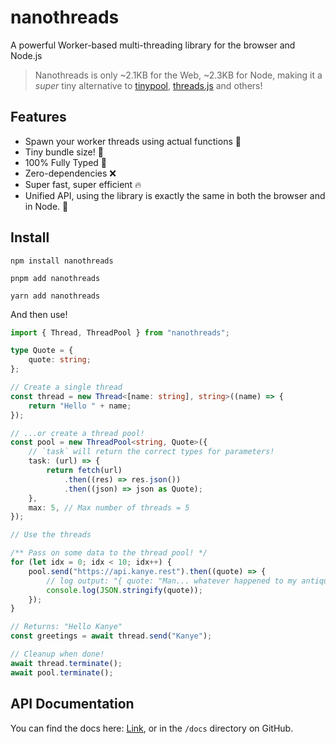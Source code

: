 # nanothreads

A powerful Worker-based multi-threading library for the browser and Node.js

> Nanothreads is only ~2.1KB for the Web, ~2.3KB for Node, making it a _super_ tiny alternative to
> [tinypool](https://github.com/tinylibs/tinypool), [threads.js](https://github.com/andywer/threads.js) and others!

## Features

- Spawn your worker threads using actual functions :partying_face:
- Tiny bundle size! :see_no_evil:
- 100% Fully Typed :100:
- Zero-dependencies :x:
- Super fast, super efficient :fire:
- Unified API, using the library is exactly the same in both the browser and in Node. :eyes:

## Install

```
npm install nanothreads

pnpm add nanothreads

yarn add nanothreads
```

And then use!

```ts
import { Thread, ThreadPool } from "nanothreads";

type Quote = {
	quote: string;
};

// Create a single thread
const thread = new Thread<[name: string], string>((name) => {
	return "Hello " + name;
});

// ...or create a thread pool!
const pool = new ThreadPool<string, Quote>({
	// `task` will return the correct types for parameters!
	task: (url) => {
		return fetch(url)
			.then((res) => res.json())
			.then((json) => json as Quote);
	},
	max: 5, // Max number of threads = 5
});

// Use the threads

/** Pass on some data to the thread pool! */
for (let idx = 0; idx < 10; idx++) {
	pool.send("https://api.kanye.rest").then((quote) => {
		// log output: "{ quote: "Man... whatever happened to my antique fish tank?" };"
		console.log(JSON.stringify(quote));
	});
}

// Returns: "Hello Kanye"
const greetings = await thread.send("Kanye");

// Cleanup when done!
await thread.terminate();
await pool.terminate();
```

## API Documentation

You can find the docs here: [Link](https://snuffydev.github.io/nanothreads/docs/index.html), or in the `/docs` directory
on GitHub.
